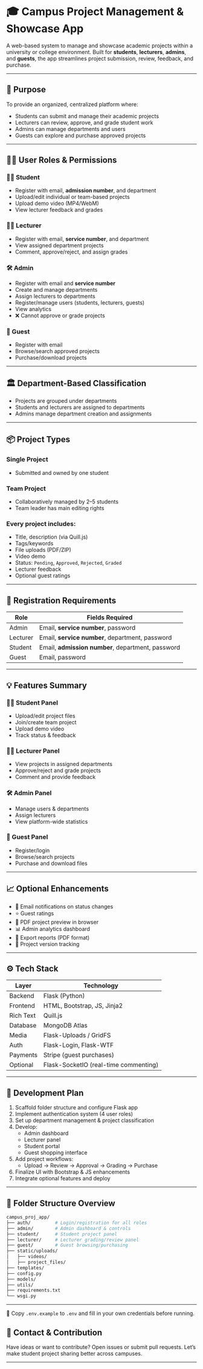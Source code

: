 # 🎓 Campus Project Management & Showcase App

A web-based system to manage and showcase academic projects within a university or college environment. Built for **students**, **lecturers**, **admins**, and **guests**, the app streamlines project submission, review, feedback, and purchase.

---

## 🚀 Purpose

To provide an organized, centralized platform where:
- Students can submit and manage their academic projects
- Lecturers can review, approve, and grade student work
- Admins can manage departments and users
- Guests can explore and purchase approved projects

---

## 🧑‍💻 User Roles & Permissions

### 👨‍🎓 Student
- Register with email, **admission number**, and department
- Upload/edit individual or team-based projects
- Upload demo video (MP4/WebM)
- View lecturer feedback and grades

### 👩‍🏫 Lecturer
- Register with email, **service number**, and department
- View assigned department projects
- Comment, approve/reject, and assign grades

### 🛠️ Admin
- Register with email and **service number**
- Create and manage departments
- Assign lecturers to departments
- Register/manage users (students, lecturers, guests)
- View analytics
- ❌ Cannot approve or grade projects

### 👤 Guest
- Register with email
- Browse/search approved projects
- Purchase/download projects

---

## 🏛️ Department-Based Classification

- Projects are grouped under departments
- Students and lecturers are assigned to departments
- Admins manage department creation and assignments

---

## 📦 Project Types

### Single Project
- Submitted and owned by one student

### Team Project
- Collaboratively managed by 2–5 students
- Team leader has main editing rights

### Every project includes:
- Title, description (via Quill.js)
- Tags/keywords
- File uploads (PDF/ZIP)
- Video demo
- Status: `Pending`, `Approved`, `Rejected`, `Graded`
- Lecturer feedback
- Optional guest ratings

---

## 🔐 Registration Requirements

| Role     | Fields Required                        |
|----------|----------------------------------------|
| Admin    | Email, **service number**, password     |
| Lecturer | Email, **service number**, department, password |
| Student  | Email, **admission number**, department, password |
| Guest    | Email, password                        |

---

## 💡 Features Summary

### 👨‍🎓 Student Panel
- Upload/edit project files
- Join/create team project
- Upload demo video
- Track status & feedback

### 👩‍🏫 Lecturer Panel
- View projects in assigned departments
- Approve/reject and grade projects
- Comment and provide feedback

### 🛠️ Admin Panel
- Manage users & departments
- Assign lecturers
- View platform-wide statistics

### 👤 Guest Panel
- Register/login
- Browse/search projects
- Purchase and download files

---

## 📈 Optional Enhancements

- 🔔 Email notifications on status changes
- ⭐ Guest ratings
- 📄 PDF project preview in browser
- 📊 Admin analytics dashboard
- 📁 Export reports (PDF format)
- 🔄 Project version tracking

---

## ⚙️ Tech Stack

| Layer     | Technology         |
|-----------|--------------------|
| Backend   | Flask (Python)     |
| Frontend  | HTML, Bootstrap, JS, Jinja2 |
| Rich Text | Quill.js           |
| Database  | MongoDB Atlas      |
| Media     | Flask-Uploads / GridFS |
| Auth      | Flask-Login, Flask-WTF |
| Payments  | Stripe (guest purchases) |
| Optional  | Flask-SocketIO (real-time commenting) |

---

## 📌 Development Plan

1. Scaffold folder structure and configure Flask app
2. Implement authentication system (4 user roles)
3. Set up department management & project classification
4. Develop:
   - Admin dashboard
   - Lecturer panel
   - Student portal
   - Guest shopping interface
5. Add project workflows:
   - Upload → Review → Approval → Grading → Purchase
6. Finalize UI with Bootstrap & JS enhancements
7. Integrate optional features and deploy

---

## 📁 Folder Structure Overview

```bash
campus_proj_app/
├── auth/         # Login/registration for all roles
├── admin/        # Admin dashboard & controls
├── student/      # Student project panel
├── lecturer/     # Lecturer grading/review panel
├── guest/        # Guest browsing/purchasing
├── static/uploads/
│   ├── videos/
│   ├── project_files/
├── templates/
├── config.py
├── models/
├── utils/
├── requirements.txt
└── wsgi.py
```

---
📁 Copy `.env.example` to `.env` and fill in your own credentials before running.


## 💬 Contact & Contribution

Have ideas or want to contribute? Open issues or submit pull requests. Let’s make student project sharing better across campuses.

---
